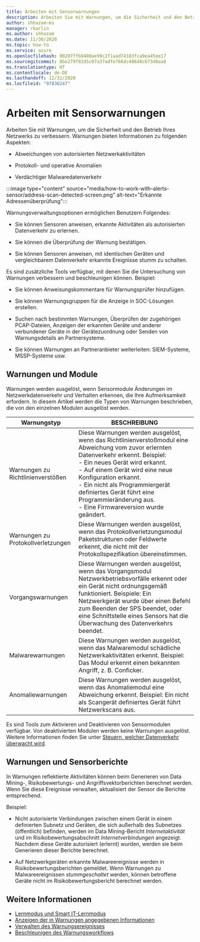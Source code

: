 ```yaml
---
title: Arbeiten mit Sensorwarnungen
description: Arbeiten Sie mit Warnungen, um die Sicherheit und den Betrieb Ihres Netzwerks zu verbessern.
author: shhazam-ms
manager: rkarlin
ms.author: shhazam
ms.date: 11/30/2020
ms.topic: how-to
ms.service: azure
ms.openlocfilehash: 00207ffb8480ae99c2f1aad74183fca9ea45ee17
ms.sourcegitcommit: 8be279f92d5c07a37adfe766dc40648c673d8aa8
ms.translationtype: HT
ms.contentlocale: de-DE
ms.lasthandoff: 12/31/2020
ms.locfileid: "97836247"
---
```

# <a name="work-with-alerts-on-your-sensor"></a>Arbeiten mit Sensorwarnungen

Arbeiten Sie mit Warnungen, um die Sicherheit und den Betrieb Ihres Netzwerks zu verbessern. Warnungen bieten Informationen zu folgenden Aspekten:

- Abweichungen von autorisierten Netzwerkaktivitäten

- Protokoll- und operative Anomalien

- Verdächtiger Malwaredatenverkehr

:::image type="content" source="media/how-to-work-with-alerts-sensor/address-scan-detected-screen.png" alt-text="Erkannte Adressenüberprüfung":::

Warnungsverwaltungsoptionen ermöglichen Benutzern Folgendes:

- Sie können Sensoren anweisen, erkannte Aktivitäten als autorisierten Datenverkehr zu erlernen.

- Sie können die Überprüfung der Warnung bestätigen.

- Sie können Sensoren anweisen, mit identischen Geräten und vergleichbarem Datenverkehr erkannte Ereignisse stumm zu schalten.

Es sind zusätzliche Tools verfügbar, mit denen Sie die Untersuchung von Warnungen verbessern und beschleunigen können. Beispiel:

  - Sie können Anweisungskommentare für Warnungsprüfer hinzufügen.

  - Sie können Warnungsgruppen für die Anzeige in SOC-Lösungen erstellen. 

  - Suchen nach bestimmten Warnungen, Überprüfen der zugehörigen PCAP-Dateien, Anzeigen der erkannten Geräte und anderer verbundener Geräte in der Gerätezuordnung oder Senden von Warnungsdetails an Partnersysteme.

  - Sie können Warnungen an Partneranbieter weiterleiten: SIEM-Systeme, MSSP-Systeme usw.

## <a name="alerts-and-engines"></a>Warnungen und Module

Warnungen werden ausgelöst, wenn Sensormodule Änderungen im Netzwerkdatenverkehr und Verhalten erkennen, die Ihre Aufmerksamkeit erfordern. In diesem Artikel werden die Typen von Warnungen beschrieben, die von den einzelnen Modulen ausgelöst werden.

| Warnungstyp | BESCHREIBUNG |
|-|-|
| Warnungen zu Richtlinienverstößen | Diese Warnungen werden ausgelöst, wenn das Richtlinienverstoßmodul eine Abweichung vom zuvor erlernten Datenverkehr erkennt. Beispiel: <br /> - Ein neues Gerät wird erkannt.  <br /> - Auf einem Gerät wird eine neue Konfiguration erkannt. <br /> - Ein nicht als Programmiergerät definiertes Gerät führt eine Programmieränderung aus. <br /> - Eine Firmwareversion wurde geändert. |
| Warnungen zu Protokollverletzungen | Diese Warnungen werden ausgelöst, wenn das Protokollverletzungsmodul Paketstrukturen oder Feldwerte erkennt, die nicht mit der Protokollspezifikation übereinstimmen. | 
| Vorgangswarnungen | Diese Warnungen werden ausgelöst, wenn das Vorgangsmodul Netzwerkbetriebsvorfälle erkennt oder ein Gerät nicht ordnungsgemäß funktioniert. Beispiele: Ein Netzwerkgerät wurde über einen Befehl zum Beenden der SPS beendet, oder eine Schnittstelle eines Sensors hat die Überwachung des Datenverkehrs beendet. |
| Malwarewarnungen | Diese Warnungen werden ausgelöst, wenn das Malwaremodul schädliche Netzwerkaktivitäten erkennt. Beispiel: Das Modul erkennt einen bekannten Angriff, z. B. Conficker. |
| Anomaliewarnungen | Diese Warnungen werden ausgelöst, wenn das Anomaliemodul eine Abweichung erkennt. Beispiel: Ein nicht als Scangerät definiertes Gerät führt Netzwerkscans aus. |

Es sind Tools zum Aktivieren und Deaktivieren von Sensormodulen verfügbar. Von deaktivierten Modulen werden keine Warnungen ausgelöst. Weitere Informationen finden Sie unter [Steuern, welcher Datenverkehr überwacht wird](how-to-control-what-traffic-is-monitored.md).

## <a name="alerts-and-sensor-reporting"></a>Warnungen und Sensorberichte

In Warnungen reflektierte Aktivitäten können beim Generieren von Data Mining-, Risikobewertungs- und Angriffsvektorberichten berechnet werden. Wenn Sie diese Ereignisse verwalten, aktualisiert der Sensor die Berichte entsprechend.

Beispiel:

  - Nicht autorisierte Verbindungen zwischen einem Gerät in einem definierten Subnetz und Geräten, die sich außerhalb des Subnetzes (öffentlich) befinden, werden im Data Mining-Bericht *Internetaktivität* und im Risikobewertungsabschnitt *Internetverbindungen* angezeigt. Nachdem diese Geräte autorisiert (erlernt) wurden, werden sie beim Generieren dieser Berichte berechnet.

  - Auf Netzwerkgeräten erkannte Malwareereignisse werden in Risikobewertungsberichten gemeldet. Wenn Warnungen zu Malwareereignissen *stummgeschaltet* werden, können betroffene Geräte nicht im Risikobewertungsbericht berechnet werden.

## <a name="see-also"></a>Weitere Informationen

- [Lernmodus und Smart IT-Lernmodus](how-to-control-what-traffic-is-monitored.md#learning-and-smart-it-learning-modes)
- [Anzeigen der in Warnungen angegebenen Informationen](how-to-view-information-provided-in-alerts.md)
- [Verwalten des Warnungsereignisses](how-to-manage-the-alert-event.md)
- [Beschleunigen des Warnungsworkflows](how-to-accelerate-alert-incident-response.md)
